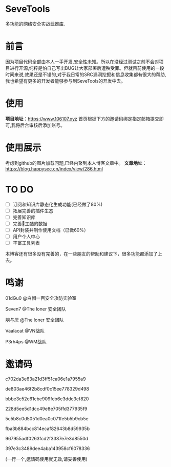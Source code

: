 # SeveTools

多功能的网络安全实战武器库.

# 前言

因为项目代码全部由本人一手开发,安全性未知。所以在没经过测试之前不会对项目进行开源,纯粹是怕自己写出BUG让大家部署后遭殃受罪。但就目前使用的一段时间来说,效果还是不错的,对于我日常的SRC漏洞挖掘和信息收集都有很大的帮助,我也希望有更多的开发者能够参与到SeveTools的开发中去。

# 使用

**项目地址**：https://www.106107.xyz
首页根据下方的邀请码绑定指定邮箱提交即可,我将后台审核后添加账号。

# 使用展示

考虑到github的图片加载问题,已经内聚到本人博客文章中。
**文章地址**：https://blog.happysec.cn/index/view/286.html

# TO DO

- [ ] 订阅和知识库静态化生成功能(已经做了80%)
- [ ] 拓展完善的插件生态
- [ ] 完善知识库
- [ ] 完善🐍工酷的数据
- [ ] API封装并制作使用文档（已做60%）
- [ ] 用户个人中心
- [ ] 丰富工具列表

本博客还有很多没有完善的，在一些朋友的帮助和建议下，很多功能都添加了上去。

# 鸣谢

01dGu0 @白帽一百安全攻防实验室

Seven7 @The loner 安全团队

朋与厌 @The loner 安全团队

Vaalacat @VN战队

P3rh4ps @WM战队

# 邀请码

c702da3e63a21d3ff51ca06e1a7955a9

de803ae46f2b8cdf0c15ee778329d498

bbbe3c52c61cbe909feb6e3ddc3cf820

228d5ee5d1dcc49e8e705ffd377935f9

5c5b8c0d5051d0ea0c071fe5b5b9cb5e

fba3b884bcc814ecaf82643b8d59935b

967955adf0263fcd2f3387e7e3d8550d

397e3c3489dee4aba143958cf6078336

(一行一个,邀请码使用就无效,请妥善使用)
